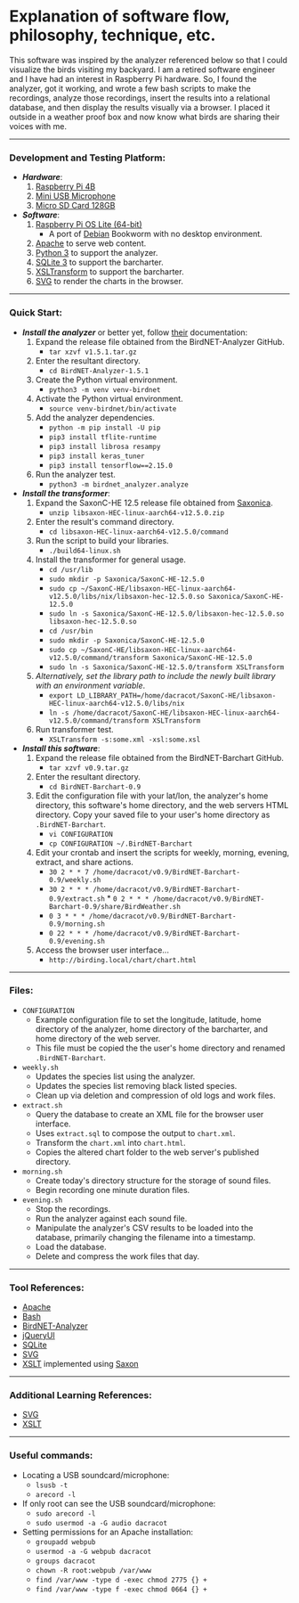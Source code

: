 # Explanation of software flow, philosophy, technique, etc.

This software was inspired by the analyzer referenced below so that I could visualize the birds visiting my backyard.
I am a retired software engineer and I have had an interest in Raspberry Pi hardware.  So, I found the analyzer, got
it working, and wrote a few bash scripts to make the recordings, analyze those recordings, insert the results into a
relational database, and then display the results visually via a browser.  I placed it outside in a weather proof box
and now know what birds are sharing their voices with me.

---

### Development and Testing Platform:

* ___Hardware___:
	1. [Raspberry Pi 4B](https://www.raspberrypi.com/products/raspberry-pi-4-model-b/specifications/)
	1. [Mini USB Microphone](https://www.amazon.com/gp/product/B08M37224H/ref=ppx_yo_dt_b_search_asin_title?ie=UTF8&psc=1)
	1. [Micro SD Card 128GB](https://www.amazon.com/gp/product/B07FCMKK5X/ref=ppx_yo_dt_b_search_asin_title?ie=UTF8&th=1)
* ___Software___:
	1. [Raspberry Pi OS Lite (64-bit)](https://www.raspberrypi.com/software/)
		* A port of [Debian](https://www.debian.org) Bookworm with no desktop environment.
	1. [Apache](https://www.apache.org) to serve web content.
	1. [Python 3](https://www.python.org) to support the analyzer.
	1. [SQLite 3](https://www.sqlite.org) to support the barcharter.
	1. [XSLTransform](https://en.wikipedia.org/wiki/XSLT) to support the barcharter.
	1. [SVG](https://en.wikipedia.org/wiki/SVG) to render the charts in the browser.

---

### Quick Start:

* ___Install the analyzer___ or better yet, follow [their](https://github.com/kahst/BirdNET-Analyzer) documentation:
	1. Expand the release file obtained from the BirdNET-Analyzer GitHub.
		* `tar xzvf v1.5.1.tar.gz`
	1. Enter the resultant directory.
		* `cd BirdNET-Analyzer-1.5.1`
	1. Create the Python virtual environment.
		* `python3 -m venv venv-birdnet`
	1. Activate the Python virtual environment.
		* `source venv-birdnet/bin/activate`
	1. Add the analyzer dependencies.
		* `python -m pip install -U pip`
		* `pip3 install tflite-runtime`
		* `pip3 install librosa resampy`
		* `pip3 install keras_tuner`
		* `pip3 install tensorflow==2.15.0`
	1. Run the analyzer test.
		* `python3 -m birdnet_analyzer.analyze`
* ___Install the transformer___:
	1. Expand the SaxonC-HE 12.5 release file obtained from [Saxonica](https://www.saxonica.com/download/c.xml).
		* `unzip libsaxon-HEC-linux-aarch64-v12.5.0.zip `
	1. Enter the result's command directory.
		* `cd libsaxon-HEC-linux-aarch64-v12.5.0/command`
	1. Run the script to build your libraries.
		* `./build64-linux.sh`
	1. Install the transformer for general usage.
		* `cd /usr/lib`
		* `sudo mkdir -p Saxonica/SaxonC-HE-12.5.0`
		* `sudo cp ~/SaxonC-HE/libsaxon-HEC-linux-aarch64-v12.5.0/libs/nix/libsaxon-hec-12.5.0.so Saxonica/SaxonC-HE-12.5.0`
		* `sudo ln -s Saxonica/SaxonC-HE-12.5.0/libsaxon-hec-12.5.0.so libsaxon-hec-12.5.0.so`
		* `cd /usr/bin`
		* `sudo mkdir -p Saxonica/SaxonC-HE-12.5.0`
		* `sudo cp ~/SaxonC-HE/libsaxon-HEC-linux-aarch64-v12.5.0/command/transform Saxonica/SaxonC-HE-12.5.0`
		* `sudo ln -s Saxonica/SaxonC-HE-12.5.0/transform XSLTransform`
	1. _Alternatively, set the library path to include the newly built library with an environment variable_.
		* `export LD_LIBRARY_PATH=/home/dacracot/SaxonC-HE/libsaxon-HEC-linux-aarch64-v12.5.0/libs/nix`
		* `ln -s /home/dacracot/SaxonC-HE/libsaxon-HEC-linux-aarch64-v12.5.0/command/transform XSLTransform`
	1. Run transformer test.
		* `XSLTransform -s:some.xml -xsl:some.xsl`
* ___Install this software___:
	1. Expand the release file obtained from the BirdNET-Barchart GitHub.
		* `tar xzvf v0.9.tar.gz`
	1. Enter the resultant directory.
		* `cd BirdNET-Barchart-0.9`
	1. Edit the configuration file with your lat/lon, the analyzer's home directory, this software's home directory, and the web servers HTML directory.  Copy your saved file to your user's home directory as `.BirdNET-Barchart`.
		* `vi CONFIGURATION`
		* `cp CONFIGURATION ~/.BirdNET-Barchart`
	1. Edit your crontab and insert the scripts for weekly, morning, evening, extract, and share actions.
		* `30 2 * * 7 /home/dacracot/v0.9/BirdNET-Barchart-0.9/weekly.sh`
		* `30 2 * * * /home/dacracot/v0.9/BirdNET-Barchart-0.9/extract.sh`
                * `0 2 * * * /home/dacracot/v0.9/BirdNET-Barchart-0.9/share/BirdWeather.sh`
		* `0 3 * * * /home/dacracot/v0.9/BirdNET-Barchart-0.9/morning.sh`
		* `0 22 * * * /home/dacracot/v0.9/BirdNET-Barchart-0.9/evening.sh`
	1. Access the browser user interface...
		* `http://birding.local/chart/chart.html`

---

### Files:

* `CONFIGURATION`
  * Example configuration file to set the longitude, latitude, home directory of the analyzer, home directory of the barcharter, and home directory of the web server.
  * This file must be copied the the user's home directory and renamed `.BirdNET-Barchart`.
* `weekly.sh`
  * Updates the species list using the analyzer.
  * Updates the species list removing black listed species.
  * Clean up via deletion and compression of old logs and work files.
* `extract.sh`
	* Query the database to create an XML file for the browser user interface.
	* Uses `extract.sql` to compose the output to `chart.xml`.
	* Transform the `chart.xml` into `chart.html`.
	* Copies the altered chart folder to the web server's published directory.
* `morning.sh`
	* Create today's directory structure for the storage of sound files.
	* Begin recording one minute duration files.
* `evening.sh`
	* Stop the recordings.
	* Run the analyzer against each sound file.
	* Manipulate the analyzer's CSV results to be loaded into the database, primarily changing the filename into a timestamp.
	* Load the database.
	* Delete and compress the work files that day.

---

### Tool References:

* [Apache](https://projects.apache.org/project.html?httpd-http_server)
* [Bash](https://en.wikipedia.org/wiki/Bash_(Unix_shell))
* [BirdNET-Analyzer](https://github.com/kahst/BirdNET-Analyzer)
* [jQueryUI](https://jqueryui.com)
* [SQLite](https://sqlite.org/)
* [SVG](https://www.w3.org/Graphics/SVG/)
* [XSLT](https://www.w3.org/Style/XSL/) implemented using [Saxon](https://www.saxonica.com/welcome/welcome.xml)

---

### Additional Learning References:

* [SVG](https://www.w3schools.com/graphics/svg_intro.asp)
* [XSLT](https://www.w3schools.com/xml/xsl_intro.asp)

---

### Useful commands:

* Locating a USB soundcard/microphone:
	* `lsusb -t`
	* `arecord -l`
* If only root can see the USB soundcard/microphone:
	* `sudo arecord -l`
	* `sudo usermod -a -G audio dacracot`
* Setting permissions for an Apache installation:
	* `groupadd webpub`
	* `usermod -a -G webpub dacracot`
	* `groups dacracot`
	* `chown -R root:webpub /var/www`
	* `find /var/www -type d -exec chmod 2775 {} +`
	* `find /var/www -type f -exec chmod 0664 {} +`
